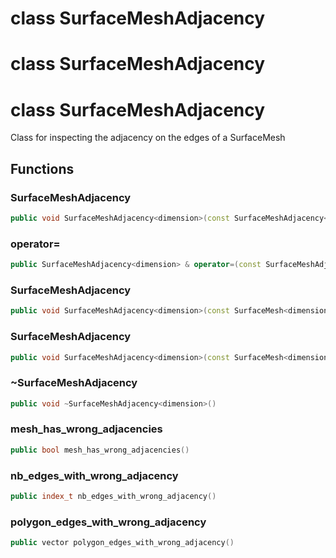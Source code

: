 # class SurfaceMeshAdjacency

# class SurfaceMeshAdjacency

# class SurfaceMeshAdjacency

Class for inspecting the adjacency on the edges of a SurfaceMesh

## Functions

### SurfaceMeshAdjacency

```cpp
public void SurfaceMeshAdjacency<dimension>(const SurfaceMeshAdjacency<dimension> & )
```

### operator=

```cpp
public SurfaceMeshAdjacency<dimension> & operator=(const SurfaceMeshAdjacency<dimension> & )
```

### SurfaceMeshAdjacency

```cpp
public void SurfaceMeshAdjacency<dimension>(const SurfaceMesh<dimension> & mesh)
```

### SurfaceMeshAdjacency

```cpp
public void SurfaceMeshAdjacency<dimension>(const SurfaceMesh<dimension> & mesh, bool verbose)
```

### ~SurfaceMeshAdjacency

```cpp
public void ~SurfaceMeshAdjacency<dimension>()
```

### mesh_has_wrong_adjacencies

```cpp
public bool mesh_has_wrong_adjacencies()
```

### nb_edges_with_wrong_adjacency

```cpp
public index_t nb_edges_with_wrong_adjacency()
```

### polygon_edges_with_wrong_adjacency

```cpp
public vector polygon_edges_with_wrong_adjacency()
```
